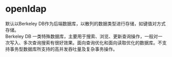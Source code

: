 # openldap

默认以Berkeley DB作为后端数据库，以散列的数据类型进行存储，如键值对方式存储。<br>
Berkeley DB 一类特殊数据库，主要用于搜索、浏览、更新查询操作，一般对一次写入、多次查询搜索有很好效果。面向查询优化和面向读取优化的数据库。不支持事务型数据库所支持的高并发吞吐量及复杂事务操作。<br>
